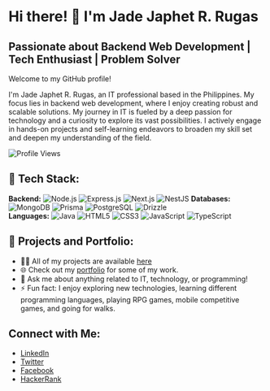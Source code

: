 # Hi there! 👋 I'm Jade Japhet R. Rugas
## Passionate about Backend Web Development | Tech Enthusiast | Problem Solver

Welcome to my GitHub profile!

I'm Jade Japhet R. Rugas, an IT professional based in the Philippines. My focus lies in backend web development, where I enjoy creating robust and scalable solutions. My journey in IT is fueled by a deep passion for technology and a curiosity to explore its vast possibilities. I actively engage in hands-on projects and self-learning endeavors to broaden my skill set and deepen my understanding of the field.

![Profile Views](https://komarev.com/ghpvc/?username=jaderugas&label=Profile%20views&color=0e75b6&style=flat)


## 🚀 Tech Stack:
**Backend:** ![Node.js](https://img.shields.io/badge/Node.js-339933?style=for-the-badge&logo=nodedotjs&logoColor=white) ![Express.js](https://img.shields.io/badge/Express.js-000000?style=for-the-badge&logo=express&logoColor=white) ![Next.js](https://img.shields.io/badge/Next.js-000000?style=for-the-badge&logo=nextdotjs&logoColor=white) ![NestJS](https://img.shields.io/badge/NestJS-E0234E?style=for-the-badge&logo=nestjs&logoColor=white)
**Databases:** ![MongoDB](https://img.shields.io/badge/MongoDB-47A248?style=for-the-badge&logo=mongodb&logoColor=white) ![Prisma](https://img.shields.io/badge/Prisma-2D3748?style=for-the-badge&logo=prisma&logoColor=white) ![PostgreSQL](https://img.shields.io/badge/PostgreSQL-336791?style=for-the-badge&logo=postgresql&logoColor=white) ![Drizzle](https://img.shields.io/badge/Drizzle-0091EA?style=for-the-badge&logo=drizzle&logoColor=white)  
**Languages:** ![Java](https://img.shields.io/badge/Java-007396?style=for-the-badge&logo=java&logoColor=white) ![HTML5](https://img.shields.io/badge/HTML5-E34F26?style=for-the-badge&logo=html5&logoColor=white) ![CSS3](https://img.shields.io/badge/CSS3-1572B6?style=for-the-badge&logo=css3&logoColor=white) ![JavaScript](https://img.shields.io/badge/JavaScript-F7DF1E?style=for-the-badge&logo=javascript&logoColor=black) ![TypeScript](https://img.shields.io/badge/TypeScript-007ACC?style=for-the-badge&logo=typescript&logoColor=white)


## 🌟 Projects and Portfolio:
- 👨‍💻 All of my projects are available [here](https://github.com/JaphetRugas)
- 🌐 Check out my [portfolio](https://rugas-portfolio.vercel.app/) for some of my work.
- 💬 Ask me about anything related to IT, technology, or programming!
- ⚡ Fun fact: I enjoy exploring new technologies, learning different programming languages, playing RPG games, mobile competitive games, and going for walks.

## Connect with Me:

- [LinkedIn](https://linkedin.com/in/jade-japhet-rugas-459938288)
- [Twitter](https://twitter.com/japhet_rugas)
- [Facebook](https://facebook.com/japhetrugas/)
- [HackerRank](https://www.hackerrank.com/profile/rugas_jadejaphe1)
